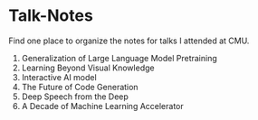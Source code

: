 # Talk-Notes
Find one place to organize the notes for talks I attended at CMU.

1. Generalization of Large Language Model Pretraining
2. Learning Beyond Visual Knowledge
2. Interactive AI model
2. The Future of Code Generation
2. Deep Speech from the Deep
2. A Decade of Machine Learning Accelerator
